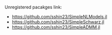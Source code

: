 Unregistered pacakges link:

- https://github.com/sshin23/SimpleNLModels.jl
- https://github.com/sshin23/SimpleSchwarz.jl
- https://github.com/sshin23/SimpleADMM.jl
